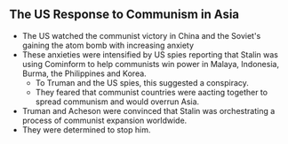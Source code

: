 ## The US Response to Communism in Asia

- The US watched the communist victory in China and the Soviet's gaining the atom bomb with increasing anxiety
- These anxieties were intensified by US spies reporting that Stalin was using Cominform to help communists win power in Malaya, Indonesia, Burma, the Philippines and Korea.
    * To Truman and the US spies, this suggested a conspiracy.
    * They feared that communist countries were aacting together to spread communism and would overrun Asia.
- Truman and Acheson were convinced that Stalin was orchestrating a process of communist expansion worldwide.
- They were determined to stop him.

